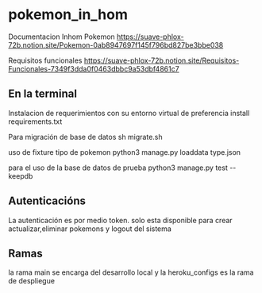 # pokemon_in_hom

Documentacion Inhom Pokemon https://suave-phlox-72b.notion.site/Pokemon-0ab8947697f145f796bd827be3bbe038  

Requisitos funcionales https://suave-phlox-72b.notion.site/Requisitos-Funcionales-7349f3dda0f0463dbbc9a53dbf4861c7
## En la terminal 
Instalacion de requerimientos  con su entorno virtual de preferencia  install requirements.txt  

Para migración de base de datos  sh migrate.sh  

uso de fixture  tipo de pokemon  python3 manage.py  loaddata type.json  

para el uso de la base de datos de prueba  python3 manage.py  test --keepdb

## Autenticacións
La autenticación es por medio token.  solo esta disponible para crear actualizar,eliminar pokemons y logout del sistema


## Ramas
la rama main se encarga del desarrollo local y la heroku_configs  es la rama de despliegue
